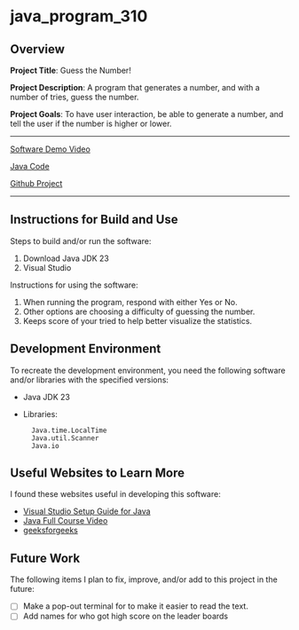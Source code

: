 # java_program_310
 
## Overview

**Project Title**: Guess the Number!

**Project Description**: A program that generates a number, and with a number of tries, guess the number.  

**Project Goals**: To have user interaction, be able to generate a number, and tell the user if the number is higher or lower. 

---
[Software Demo Video]()

[Java Code](Guess.java)

[Github Project](https://github.com/YesterFence/java_program_310)

---

## Instructions for Build and Use

Steps to build and/or run the software:

1. Download Java JDK 23
2. Visual Studio 
<!-- 3.  -->

Instructions for using the software:

1. When running the program, respond with either Yes or No. 
2. Other options are choosing a difficulty of guessing the number.
3. Keeps score of your tried to help better visualize the statistics. 

## Development Environment 

To recreate the development environment, you need the following software and/or libraries with the specified versions:

* Java JDK 23
* Libraries: 

        Java.time.LocalTime
        Java.util.Scanner
        Java.io
<!-- * -->

## Useful Websites to Learn More

I found these websites useful in developing this software:

* [Visual Studio Setup Guide for Java](https://code.visualstudio.com/docs/languages/java)
* [Java Full Course Video](https://www.youtube.com/watch?v=eIrMbAQSU34)
* [geeksforgeeks](https://www.geeksforgeeks.org/java-current-date-time/#)
<!-- * []() -->

## Future Work

The following items I plan to fix, improve, and/or add to this project in the future:

* [ ] Make a pop-out terminal for to make it easier to read the text.
* [ ] Add names for who got high score on the leader boards
<!-- * [ ]  -->